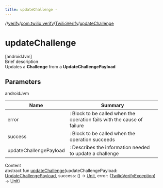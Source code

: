 ```yaml
---
title: updateChallenge -
---
```

//[verify](../../index.md)/[com.twilio.verify](../index.md)/[TwilioVerify](index.md)/[updateChallenge](update-challenge.md)



# updateChallenge  
[androidJvm]  
Brief description  
Updates a **Challenge** from a **UpdateChallengePayload**  
  


## Parameters  
  
androidJvm  
  
|  Name|  Summary| 
|---|---|
| error| : Block to be called when the operation fails with the cause of failure
| success| : Block to be called when the operation succeeds
| updateChallengePayload| : Describes the information needed to update a challenge
  
  
Content  
abstract fun [updateChallenge](update-challenge.md)(updateChallengePayload: [UpdateChallengePayload](../../com.twilio.verify.models/-update-challenge-payload/index.md), success: () -> [Unit](https://kotlinlang.org/api/latest/jvm/stdlib/kotlin/-unit/index.html), error: ([TwilioVerifyException](../-twilio-verify-exception/index.md)) -> [Unit](https://kotlinlang.org/api/latest/jvm/stdlib/kotlin/-unit/index.html))  



